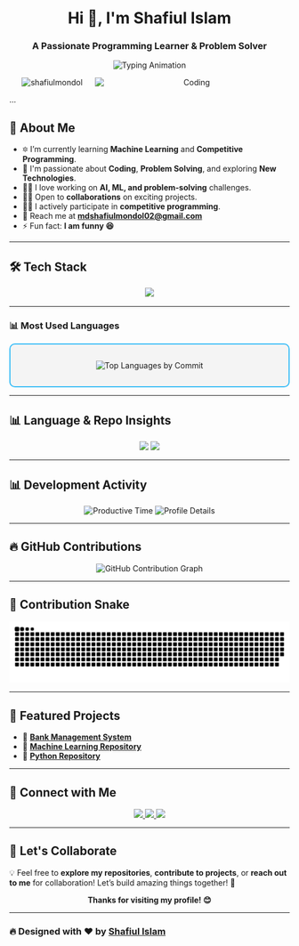 <h1 align="center">Hi 👋, I'm Shafiul Islam</h1>
<h3 align="center">A Passionate Programming Learner & Problem Solver</h3>

<p align="center">
  <img src="https://readme-typing-svg.herokuapp.com?font=Fira+Code&weight=600&size=24&duration=4000&pause=1000&color=36BCF7&center=true&vCenter=true&width=500&lines=Hi+there,+this+is+Shafiul+Islam.;Welcome+to+my+GitHub!;Let's+Code+Together!" alt="Typing Animation">
</p>

<p align="center">
  <img align="right" alt="Coding" width="350" src="https://cdn.dribbble.com/users/1162077/screenshots/3848914/programmer.gif">
</p>

<!-- Visitor Count Badge -->
<p align="center">
  <img src="https://komarev.com/ghpvc/?username=shafiulmondol&label=Profile%20views&color=0e75b6&style=flat" alt="shafiulmondol" />
</p>

...

## 🚀 About Me  

- 🔯 I’m currently learning **Machine Learning** and **Competitive Programming**.  
- 🌱 I'm passionate about **Coding**, **Problem Solving**, and exploring **New Technologies**.  
- 👨‍💻 I love working on **AI, ML, and problem-solving** challenges.  
- 👨‍💻 Open to **collaborations** on exciting projects.  
- 👨‍💻 I actively participate in **competitive programming**.  
- 📧 Reach me at **mdshafiulmondol02@gmail.com**  
- ⚡ Fun fact: **I am funny 😆**  

---

## 🛠️ Tech Stack  

<p align="center">
  <img src="https://skillicons.dev/icons?i=html,css,c,cpp,python,git" />
</p>

---

### 📊 **Most Used Languages**

<div align="center" style="border: 2px solid #36BCF7; padding: 15px; border-radius: 10px; background-color: #f4f4f4;">
  <p>
    <img src="https://github-readme-stats.vercel.app/api/top-langs/?username=shafiulmondol&layout=compact&langs_count=8&theme=transparent" alt="Top Languages by Commit"/>
  </p>
</div>

---

## 📊 Language & Repo Insights  

<p align="center">
  <img src="https://github-profile-summary-cards.vercel.app/api/cards/repos-per-language?username=shafiulmondol&theme=github_dark" />
  <img src="https://github-profile-summary-cards.vercel.app/api/cards/most-commit-language?username=shafiulmondol&theme=github_dark" />
</p>

---

## 📊 Development Activity  

<p align="center">
  <img src="https://github-profile-summary-cards.vercel.app/api/cards/productive-time?username=shafiulmondol&theme=github_dark&utcOffset=6" alt="Productive Time"/>
  <img src="https://github-profile-summary-cards.vercel.app/api/cards/profile-details?username=shafiulmondol&theme=github_dark" alt="Profile Details"/>
</p>

---

## 🔥 GitHub Contributions  

<p align="center">
  <img src="https://github-readme-activity-graph.vercel.app/graph?username=shafiulmondol&theme=github-dark&hide_border=true" alt="GitHub Contribution Graph" />
</p>

---

## 🐍 Contribution Snake  

<p align="center">
  <img src="https://raw.githubusercontent.com/shafiulmondol/shafiulmondol/main/dist/snake.svg" />
</p>

---

## 🐂 Featured Projects  

- 🔹 **[Bank Management System](https://github.com/shafiulmondol/Bank-management-system)**  
- 🔹 **[Machine Learning Repository](https://github.com/shafiulmondol/machine-learning-projects)**  
- 🔹 **[Python Repository](https://github.com/shafiulmondol/python-repo)**  

---

## 🐆 Connect with Me  

<p align="center">
  <a href="https://linkedin.com/in/md-shafiul-islam" target="_blank">
    <img src="https://img.shields.io/badge/LinkedIn-0077B5?style=for-the-badge&logo=linkedin&logoColor=white">
  </a>
  <a href="https://fb.com/শাফিউল-মন্ডল" target="_blank">
    <img src="https://img.shields.io/badge/Facebook-1877F2?style=for-the-badge&logo=facebook&logoColor=white">
  </a>
  <a href="mailto:mdshafiulmondol02@gmail.com">
    <img src="https://img.shields.io/badge/Email-D14836?style=for-the-badge&logo=gmail&logoColor=white">
  </a>
</p>

---

## 🎯 Let's Collaborate  

💡 Feel free to **explore my repositories**, **contribute to projects**, or **reach out to me** for collaboration! Let’s build amazing things together! 🚀  

<p align="center"><b>Thanks for visiting my profile! 😊</b></p>

---

### 🔥 Designed with ❤️ by [Shafiul Islam](https://github.com/shafiulmondol)
